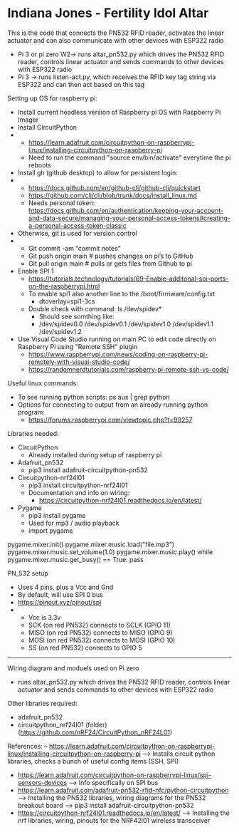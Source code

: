 # Indiana Jones - Fertility Idol Altar
This is the code that connects the PN532 RFID reader, activates the linear actuator and can also communicate with other devices with ESP322 radio

- Pi 3 or pi zero W2-> runs altar_pn532.py which drives the PN532 RFID reader, controls linear actuator and sends commands to other devices with ESP322 radio
- Pi 3 -> runs listen-act.py, which receives the RFID key tag string via ESP322 and can then act based on this tag

Setting up OS for raspberry pi:
- Install current headless version of Raspberry pi OS with Raspberry Pi Imager
- Install CircuitPython
- - https://learn.adafruit.com/circuitpython-on-raspberrypi-linux/installing-circuitpython-on-raspberry-pi
  - Need to run the command "source env/bin/activate" everytime the pi reboots
- Install gh (github desktop) to allow for persistent login:
- - https://docs.github.com/en/github-cli/github-cli/quickstart
  - https://github.com/cli/cli/blob/trunk/docs/install_linux.md
  - Needs personal token: https://docs.github.com/en/authentication/keeping-your-account-and-data-secure/managing-your-personal-access-tokens#creating-a-personal-access-token-classic
- Otherwise, git is used for version control
- - Git commit -am “commit notes”
  - Git push origin main   # pushes changes on pi’s to GitHub
  - Git pull origin main  # pulls or gets files from Github to pi
- Enable SPI 1
  - https://tutorials.technology/tutorials/69-Enable-additonal-spi-ports-on-the-raspberrypi.html
  - To enable spi1 also another line to the /boot/firmware/config.txt
    - dtoverlay=spi1-3cs
  - Double check with command: ls /dev/spidev*
    - Should see somthing like: 
    - /dev/spidev0.0  /dev/spidev0.1  /dev/spidev1.0  /dev/spidev1.1  /dev/spidev1.2
- Use Visual Code Studio running on main PC to edit code directly on Raspberry Pi using "Remote SSH" plugin
  - https://www.raspberrypi.com/news/coding-on-raspberry-pi-remotely-with-visual-studio-code/
  - https://randomnerdtutorials.com/raspberry-pi-remote-ssh-vs-code/

Useful linux commands:
- To see running python scripts: ps aux | grep python
- Options for connecting to output from an already running python program:
  - https://forums.raspberrypi.com/viewtopic.php?t=99257

Libraries needed:
- CircuitPython
  - Already installed during setup of raspberry pi
- Adafruit_pn532
  - pip3 install adafruit-circuitpython-pn532
- Circuitpython-nrf24l01
  - pip3 install circuitpython-nrf24l01
  - Documentation and info on wiring:
    - https://circuitpython-nrf24l01.readthedocs.io/en/latest/
- Pygame
  - pip3 install pygame
  - Used for mp3 / audio playback
  - import pygame

pygame.mixer.init()
pygame.mixer.music.load("file.mp3")
pygame.mixer.music.set_volume(1.0)
pygame.mixer.music.play()
while pygame.mixer.music.get_busy() == True:
	pass

PN_532 setup
- Uses 4 pins, plus a Vcc and Gnd
- By default, will use SPI 0 bus
- https://pinout.xyz/pinout/spi
- - Vcc is 3.3v
  - SCK (on red PN532) connects to SCLK (GPIO 11)
  - MISO (on red PN532) connects to MISO (GPIO 9)
  - MOSI (on red PN532) connects to MOSI (GPIO 10)
  - SS (on red PN532) connects to GPIO 5

-------------------------------------

Wiring diagram and moduels used on Pi zero
- runs altar_pn532.py which drives the PN532 RFID reader, controls linear actuator and sends commands to other devices with ESP322 radio

Other libraries required:
  - adafruit_pn532
  - circuitpython_nrf24l01 (folder) (https://github.com/nRF24/CircuitPython_nRF24L01)
  
  References:
  – https://learn.adafruit.com/circuitpython-on-raspberrypi-linux/installing-circuitpython-on-raspberry-pi
    --> Installs circuit python libraries, checks a bunch of useful config items (SSH, SPI)
  - https://learn.adafruit.com/circuitpython-on-raspberrypi-linux/spi-sensors-devices
    --> Info specifically on SPI bus
  - https://learn.adafruit.com/adafruit-pn532-rfid-nfc/python-circuitpython
    -->  Installing the PN532 libraries, wiring diagrams for the PN532 breakout board
    --> pip3 install adafruit-circuitpython-pn532
  - https://circuitpython-nrf24l01.readthedocs.io/en/latest/
    --> Installing the nrf libraries, wiring, pinouts for the NRF42l01 wireless transceiver




